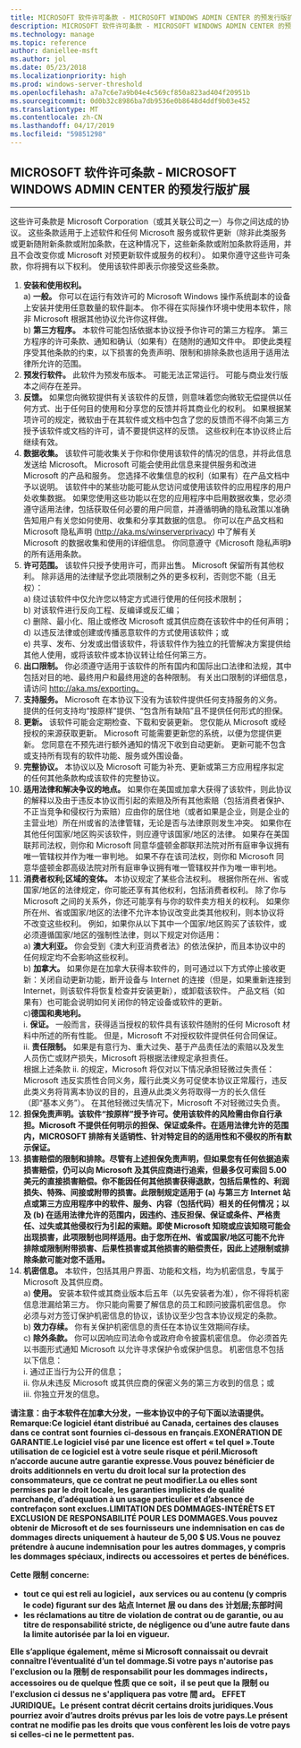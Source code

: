 ```yaml
---
title: MICROSOFT 软件许可条款 - MICROSOFT WINDOWS ADMIN CENTER 的预发行版扩展
description: MICROSOFT 软件许可条款 - MICROSOFT WINDOWS ADMIN CENTER 的预发行版扩展
ms.technology: manage
ms.topic: reference
author: daniellee-msft
ms.author: jol
ms.date: 05/23/2018
ms.localizationpriority: high
ms.prod: windows-server-threshold
ms.openlocfilehash: a7a7c6e7a9b04e4c569cf850a823ad404f20951b
ms.sourcegitcommit: 0d0b32c8986ba7db9536e0b8648d4ddf9b03e452
ms.translationtype: MT
ms.contentlocale: zh-CN
ms.lasthandoff: 04/17/2019
ms.locfileid: "59851298"
---
```

## <a name="microsoft-software-license-terms---pre-release-extensions-for-microsoft-windows-admin-center"></a>MICROSOFT 软件许可条款 - MICROSOFT WINDOWS ADMIN CENTER 的预发行版扩展
________________________________________

这些许可条款是 Microsoft Corporation（或其关联公司之一）与你之间达成的协议。 这些条款适用于上述软件和任何 Microsoft 服务或软件更新（除非此类服务或更新随附新条款或附加条款，在这种情况下，这些新条款或附加条款将适用，并且不会改变你或 Microsoft 对预更新软件或服务的权利）。 如果你遵守这些许可条款，你将拥有以下权利。 使用该软件即表示你接受这些条款。

1. **安装和使用权利。**  
    a) **一般。** 你可以在运行有效许可的 Microsoft Windows 操作系统副本的设备上安装并使用任意数量的软件副本。 你不得在实际操作环境中使用本软件，除非 Microsoft 根据其他协议允许你这样做。  
    b) **第三方程序。** 本软件可能包括依据本协议授予你许可的第三方程序。 第三方程序的许可条款、通知和确认（如果有）在随附的通知文件中。 即使此类程序受其他条款的约束，以下损害的免责声明、限制和排除条款也适用于适用法律所允许的范围。  
2. **预发行软件。** 此软件为预发布版本。 可能无法正常运行。 可能与商业发行版本之间存在差异。  
3. **反馈。** 如果您向微软提供有关该软件的反馈，则意味着您向微软无偿提供以任何方式、出于任何目的使用和分享您的反馈并将其商业化的权利。 如果根据某项许可的规定，微软由于在其软件或文档中包含了您的反馈而不得不向第三方授予该软件或文档的许可，请不要提供这样的反馈。 这些权利在本协议终止后继续有效。
4. **数据收集。** 该软件可能收集关于你和你使用该软件的情况的信息，并将此信息发送给 Microsoft。 Microsoft 可能会使用此信息来提供服务和改进 Microsoft 的产品和服务。 您选择不收集信息的权利（如果有）在产品文档中予以说明。 该软件中的某些功能可能从您访问或使用该软件的应用程序的用户处收集数据。 如果您使用这些功能以在您的应用程序中启用数据收集，您必须遵守适用法律，包括获取任何必要的用户同意，并遵循明确的隐私政策以准确告知用户有关您如何使用、收集和分享其数据的信息。 你可以在产品文档和 Microsoft 隐私声明 (http://aka.ms/winserverprivacy) 中了解有关 Microsoft 的数据收集和使用的详细信息。 你同意遵守《Microsoft 隐私声明》的所有适用条款。
5. **许可范围。** 该软件只授予使用许可，而非出售。 Microsoft 保留所有其他权利。 除非适用的法律赋予您此项限制之外的更多权利，否则您不能（且无权）：  
    a) 绕过该软件中仅允许您以特定方式进行使用的任何技术限制；  
    b) 对该软件进行反向工程、反编译或反汇编；  
    c) 删除、最小化、阻止或修改 Microsoft 或其供应商在该软件中的任何声明；  
    d) 以违反法律或创建或传播恶意软件的方式使用该软件；或  
    e) 共享、发布、分发或出借该软件，将该软件作为独立的托管解决方案提供给其他人使用，或将该软件或本协议转让给任何第三方。  
6. **出口限制。** 你必须遵守适用于该软件的所有国内和国际出口法律和法规，其中包括对目的地、最终用户和最终用途的各种限制。 有关出口限制的详细信息，请访问 http://aka.ms/exporting。  
7. **支持服务。** Microsoft 在本协议下没有为该软件提供任何支持服务的义务。 提供的任何支持均“按原样”提供、“包含所有缺陷”且不提供任何形式的担保。  
8. **更新。** 该软件可能会定期检查、下载和安装更新。 您仅能从 Microsoft 或经授权的来源获取更新。 Microsoft 可能需要更新您的系统，以便为您提供更新。 您同意在不预先进行额外通知的情况下收到自动更新。 更新可能不包含或支持所有现有的软件功能、服务或外围设备。  
9. **完整协议。** 本协议以及 Microsoft 可能为补充、更新或第三方应用程序拟定的任何其他条款构成该软件的完整协议。  
10. **适用法律和解决争议的地点。** 如果你在美国或加拿大获得了该软件，则此协议的解释以及由于违反本协议而引起的索赔及所有其他索赔（包括消费者保护、不正当竞争和侵权行为索赔）应由你的居住地（或者如果是企业，则是企业的主营业地）所在州或省的法律管辖，无论是否与法律原则发生冲突。 如果你在其他任何国家/地区购买该软件，则应遵守该国家/地区的法律。 如果存在美国联邦司法权，则你和 Microsoft 同意华盛顿金郡联邦法院对所有庭审争议拥有唯一管辖权并作为唯一审判地。 如果不存在该司法权，则你和 Microsoft 同意华盛顿金郡高级法院对所有庭审争议拥有唯一管辖权并作为唯一审判地。  
11. **消费者权利;区域的变体。** 本协议规定了某些合法权利。 根据你所在州、省或国家/地区的法律规定，你可能还享有其他权利，包括消费者权利。 除了你与 Microsoft 之间的关系外，你还可能享有与你的软件卖方相关的权利。 如果你所在州、省或国家/地区的法律不允许本协议改变此类其他权利，则本协议将不改变这些权利。 例如，如果你从以下其中一个国家/地区购买了该软件，或必须遵循国家/地区的强制性法律，则以下规定对你适用：  
    a) **澳大利亚。** 你会受到《澳大利亚消费者法》的依法保护，而且本协议中的任何规定均不会影响这些权利。  
    b) **加拿大。** 如果你是在加拿大获得本软件的，则可通过以下方式停止接收更新：关闭自动更新功能，断开设备与 Internet 的连接（但是，如果重新连接到 Internet，则该软件将恢复检查并安装更新），或卸载该软件。 产品文档（如果有）也可能会说明如何关闭你的特定设备或软件的更新。  
    c)**德国和奥地利。**    
        i. **保证。** 一般而言，获得适当授权的软件具有该软件随附的任何 Microsoft 材料中所述的所有性能。 但是，Microsoft 不对授权软件提供任何合同保证。  
        ii. **责任限制。** 如果是有意行为、重大过失、基于产品责任法的索赔以及发生人员伤亡或财产损失，Microsoft 将根据法律规定承担责任。  
        根据上述条款 ii. 的规定，Microsoft 将仅对以下情况承担轻微过失责任：Microsoft 违反实质性合同义务，履行此类义务可促使本协议正常履行，违反此类义务将背离本协议的目的，且遵从此类义务将取得一方的长久信任（即“基本义务”）。 在其他轻微过失情况下，Microsoft 不对轻微过失负责。  
12. **担保免责声明。该软件“按原样”授予许可。使用该软件的风险需由你自行承担。Microsoft 不提供任何明示的担保、保证或条件。在适用法律允许的范围内，MICROSOFT 排除有关适销性、针对特定目的的适用性和不侵权的所有默示保证。**
13. **损害赔偿的限制和排除。尽管有上述担保免责声明，但如果您有任何依据追索损害赔偿，仍可以向 Microsoft 及其供应商进行追索，但最多仅可索回 5.00 美元的直接损害赔偿。你不能因任何其他损害获得退款，包括后果性的、利润损失、特殊、间接或附带的损害。此限制规定适用于 (a) 与第三方 Internet 站点或第三方应用程序中的软件、服务、内容（包括代码）相关的任何情况；以及 (b) 在适用法律允许的范围内，因违约、违反担保、保证或条件、严格责任、过失或其他侵权行为引起的索赔。即使 Microsoft 知晓或应该知晓可能会出现损害，此项限制也同样适用。由于您所在州、省或国家/地区可能不允许排除或限制附带损害、后果性损害或其他损害的赔偿责任，因此上述限制或排除条款可能对您不适用。**
14. **机密信息。** 本软件，包括其用户界面、功能和文档，均为机密信息，专属于 Microsoft 及其供应商。  
    a) **使用。** 安装本软件或其商业版本后五年（以先安装者为准），你不得将机密信息泄漏给第三方。 你只能向需要了解信息的员工和顾问披露机密信息。 你必须与对方签订保护机密信息的协议，该协议至少包含本协议规定的条款。  
    b) **效力存续。** 你有关保护机密信息的责任在本协议生效期间存续。  
    c) **除外条款。** 你可以因响应司法命令或政府命令披露机密信息。 你必须首先以书面形式通知 Microsoft 以允许寻求保护令或保护信息。 机密信息不包括以下信息：  
        i. 通过正当行为公开的信息；  
        ii. 你从未违反 Microsoft 或其供应商的保密义务的第三方收到的信息；或  
        iii. 你独立开发的信息。  

**请注意：由于本软件在加拿大分发，一些本协议中的子句下面以法语提供。Remarque:Ce logiciel étant distribué au Canada, certaines des clauses dans ce contrat sont fournies ci-dessous en français.EXONÉRATION DE GARANTIE.Le logiciel visé par une licence est offert « tel quel ».Toute utilisation de ce logiciel est à votre seule risque et péril.Microsoft n’accorde aucune autre garantie expresse.Vous pouvez bénéficier de droits additionnels en vertu du droit local sur la protection des consommateurs, que ce contrat ne peut modifier.La ou elles sont permises par le droit locale, les garanties implicites de qualité marchande, d’adéquation à un usage particulier et d’absence de contrefaçon sont exclues.LIMITATION DES DOMMAGES-INTÉRÊTS ET EXCLUSION DE RESPONSABILITÉ POUR LES DOMMAGES.Vous pouvez obtenir de Microsoft et de ses fournisseurs une indemnisation en cas de dommages directs uniquement à hauteur de 5,00 $ US.Vous ne pouvez prétendre à aucune indemnisation pour les autres dommages, y compris les dommages spéciaux, indirects ou accessoires et pertes de bénéfices.**

**Cette 限制 concerne:**
- **tout ce qui est reli au logiciel，aux services ou au contenu (y compris le code) figurant sur des 站点 Internet 层 ou dans des 计划层;东部时间**
- **les réclamations au titre de violation de contrat ou de garantie, ou au titre de responsabilité stricte, de négligence ou d’une autre faute dans la limite autorisée par la loi en vigueur.**  

**Elle s’applique également, même si Microsoft connaissait ou devrait connaître l’éventualité d’un tel dommage.Si votre pays n'autorise pas l'exclusion ou la 限制 de responsabilit pour les dommages indirects，accessoires ou de quelque 性质 que ce soit，il se peut que la 限制 ou l'exclusion ci dessus ne s'appliquera pas votre 間 ard。** 
 **EFFET JURIDIQUE。Le présent contrat décrit certains droits juridiques.Vous pourriez avoir d’autres droits prévus par les lois de votre pays.Le présent contrat ne modifie pas les droits que vous confèrent les lois de votre pays si celles-ci ne le permettent pas.**
